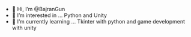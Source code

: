 - 👋 Hi, I’m @BajranGun
- 👀 I’m interested in ... Python and Unity
- 🌱 I’m currently learning ... Tkinter with python and game development with unity
